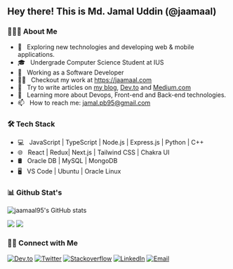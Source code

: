## Hey there! This is Md. Jamal Uddin (@jaamaal)

### 👨🏻‍💻 About Me

- 🤔 &nbsp; Exploring new technologies and developing web & mobile applications.
- 🎓 &nbsp; Undergrade Computer Science Student at IUS
- 💼 &nbsp; Working as a Software Developer
- 👨‍💻 &nbsp; Checkout my work at https://jaamaal.com
- 📝 &nbsp; Try to write articles on [my blog](https://jaamaal.com/blog), [Dev.to](https://dev.to/jaamaal95) and [Medium.com](https://medium.com/@jaamaal95)
- 🌱 &nbsp; Learning more about Devops, Front-end and Back-end technologies.
- 📫 &nbsp; How to reach me: jamal.pb95@gmail.com

### 🛠 Tech Stack

- 💻 &nbsp; JavaScript | TypeScript | Node.js | Express.js | Python | C++
- 🌐 &nbsp; React | Redux| Next.js | Tailwind CSS | Chakra UI
- 🛢 &nbsp; Oracle DB | MySQL | MongoDB
- 🖥 &nbsp; VS Code | Ubuntu | Oracle Linux

### 📊 Github Stat's
![jaamaal95's GitHub stats](https://github-readme-stats.vercel.app/api?username=jaamaal95&show_icons=true&theme=github_dark)

[![](https://komarev.com/ghpvc/?username=jaamaal95&color=blue&label=Profile%20Views)](https://github.com/jaamaal95/jaamaal95)
[![](https://img.shields.io/github/followers/jaamaal95?label=GitHub%20Followers)](https://github.com/jaamaal95)

### 🤝🏻 Connect with Me

<p>
<a href="https://dev.to/jaamaal95"><img alt="Dev.to" src="https://img.shields.io/badge/Dev.to-gray?style=flat-square&logo=dev-to"></a>
<a href="https://twitter.com/jaamaal95" target="blank"><img alt="Twitter" src="https://img.shields.io/badge/twitter-gray?style=flat-square&logo=twitter"/></a>  
<a href="https://stackoverflow.com/users/6542943/md-jamal-uddin"><img alt="Stackoverflow" src="https://img.shields.io/badge/Stackoverflow-gray?style=flat-square&logo=stackoverflow"></a>
<a href="https://www.linkedin.com/in/jaamaal95/"><img alt="LinkedIn" src="https://img.shields.io/badge/LinkedIn-gray?style=flat-square&logo=linkedin"></a>
<a href="mailto:jamal.pb95@gmail.com"><img alt="Email" src="https://img.shields.io/badge/Email-jamal.pb95@gmail.com-blue?style=flat-square&logo=gmail"></a>
</p>
